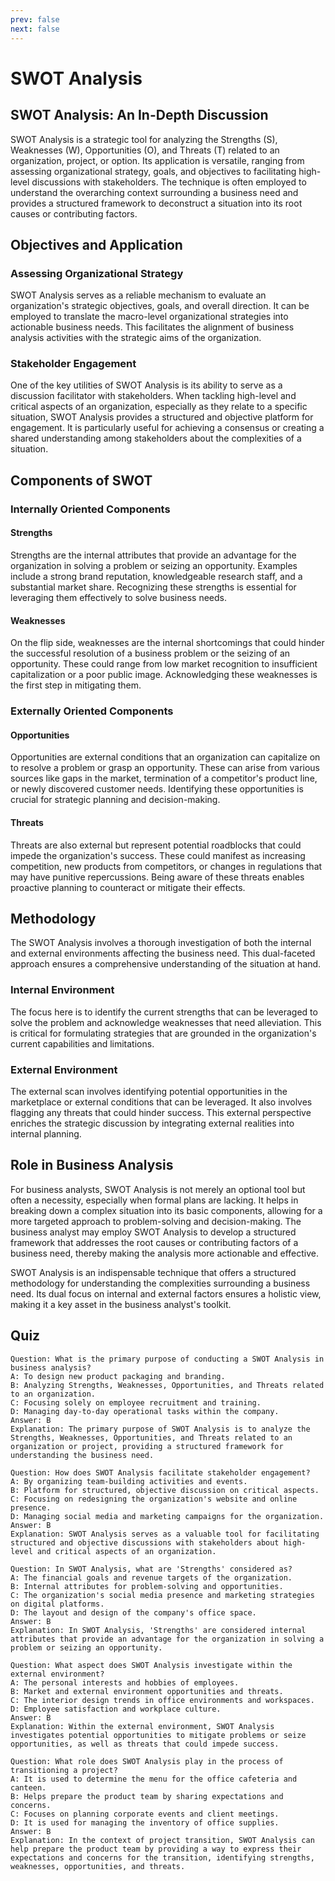 ```yaml
---
prev: false
next: false
---
```


# SWOT Analysis

## SWOT Analysis: An In-Depth Discussion

SWOT Analysis is a strategic tool for analyzing the Strengths (S), Weaknesses (W), Opportunities (O), and Threats (T) related to an organization, project, or option. Its application is versatile, ranging from assessing organizational strategy, goals, and objectives to facilitating high-level discussions with stakeholders. The technique is often employed to understand the overarching context surrounding a business need and provides a structured framework to deconstruct a situation into its root causes or contributing factors.

## Objectives and Application

### Assessing Organizational Strategy

SWOT Analysis serves as a reliable mechanism to evaluate an organization's strategic objectives, goals, and overall direction. It can be employed to translate the macro-level organizational strategies into actionable business needs. This facilitates the alignment of business analysis activities with the strategic aims of the organization.

### Stakeholder Engagement

One of the key utilities of SWOT Analysis is its ability to serve as a discussion facilitator with stakeholders. When tackling high-level and critical aspects of an organization, especially as they relate to a specific situation, SWOT Analysis provides a structured and objective platform for engagement. It is particularly useful for achieving a consensus or creating a shared understanding among stakeholders about the complexities of a situation.

## Components of SWOT

### Internally Oriented Components

#### Strengths

Strengths are the internal attributes that provide an advantage for the organization in solving a problem or seizing an opportunity. Examples include a strong brand reputation, knowledgeable research staff, and a substantial market share. Recognizing these strengths is essential for leveraging them effectively to solve business needs.

#### Weaknesses

On the flip side, weaknesses are the internal shortcomings that could hinder the successful resolution of a business problem or the seizing of an opportunity. These could range from low market recognition to insufficient capitalization or a poor public image. Acknowledging these weaknesses is the first step in mitigating them.

### Externally Oriented Components

#### Opportunities

Opportunities are external conditions that an organization can capitalize on to resolve a problem or grasp an opportunity. These can arise from various sources like gaps in the market, termination of a competitor's product line, or newly discovered customer needs. Identifying these opportunities is crucial for strategic planning and decision-making.

#### Threats

Threats are also external but represent potential roadblocks that could impede the organization's success. These could manifest as increasing competition, new products from competitors, or changes in regulations that may have punitive repercussions. Being aware of these threats enables proactive planning to counteract or mitigate their effects.

## Methodology

The SWOT Analysis involves a thorough investigation of both the internal and external environments affecting the business need. This dual-faceted approach ensures a comprehensive understanding of the situation at hand.

### Internal Environment

The focus here is to identify the current strengths that can be leveraged to solve the problem and acknowledge weaknesses that need alleviation. This is critical for formulating strategies that are grounded in the organization's current capabilities and limitations.

### External Environment

The external scan involves identifying potential opportunities in the marketplace or external conditions that can be leveraged. It also involves flagging any threats that could hinder success. This external perspective enriches the strategic discussion by integrating external realities into internal planning.

## Role in Business Analysis

For business analysts, SWOT Analysis is not merely an optional tool but often a necessity, especially when formal plans are lacking. It helps in breaking down a complex situation into its basic components, allowing for a more targeted approach to problem-solving and decision-making. The business analyst may employ SWOT Analysis to develop a structured framework that addresses the root causes or contributing factors of a business need, thereby making the analysis more actionable and effective.

SWOT Analysis is an indispensable technique that offers a structured methodology for understanding the complexities surrounding a business need. Its dual focus on internal and external factors ensures a holistic view, making it a key asset in the business analyst's toolkit.

## Quiz

```quiz
Question: What is the primary purpose of conducting a SWOT Analysis in business analysis?
A: To design new product packaging and branding.
B: Analyzing Strengths, Weaknesses, Opportunities, and Threats related to an organization.
C: Focusing solely on employee recruitment and training.
D: Managing day-to-day operational tasks within the company.
Answer: B
Explanation: The primary purpose of SWOT Analysis is to analyze the Strengths, Weaknesses, Opportunities, and Threats related to an organization or project, providing a structured framework for understanding the business need.

Question: How does SWOT Analysis facilitate stakeholder engagement?
A: By organizing team-building activities and events.
B: Platform for structured, objective discussion on critical aspects.
C: Focusing on redesigning the organization's website and online presence.
D: Managing social media and marketing campaigns for the organization.
Answer: B
Explanation: SWOT Analysis serves as a valuable tool for facilitating structured and objective discussions with stakeholders about high-level and critical aspects of an organization.

Question: In SWOT Analysis, what are 'Strengths' considered as?
A: The financial goals and revenue targets of the organization.
B: Internal attributes for problem-solving and opportunities.
C: The organization's social media presence and marketing strategies on digital platforms.
D: The layout and design of the company's office space.
Answer: B
Explanation: In SWOT Analysis, 'Strengths' are considered internal attributes that provide an advantage for the organization in solving a problem or seizing an opportunity.

Question: What aspect does SWOT Analysis investigate within the external environment?
A: The personal interests and hobbies of employees.
B: Market and external environment opportunities and threats.
C: The interior design trends in office environments and workspaces.
D: Employee satisfaction and workplace culture.
Answer: B
Explanation: Within the external environment, SWOT Analysis investigates potential opportunities to mitigate problems or seize opportunities, as well as threats that could impede success.

Question: What role does SWOT Analysis play in the process of transitioning a project?
A: It is used to determine the menu for the office cafeteria and canteen.
B: Helps prepare the product team by sharing expectations and concerns.
C: Focuses on planning corporate events and client meetings.
D: It is used for managing the inventory of office supplies.
Answer: B
Explanation: In the context of project transition, SWOT Analysis can help prepare the product team by providing a way to express their expectations and concerns for the transition, identifying strengths, weaknesses, opportunities, and threats.

```
